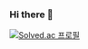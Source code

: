 ### Hi there 👋

[![Solved.ac
프로필](http://mazassumnida.wtf/api/pastel/generate_badge?boj=erik1201)](https://solved.ac/erik1201)

<!--
**DDididingding/DDididingding** is a ✨ _special_ ✨ repository because its `README.md` (this file) appears on your GitHub profile.

Here are some ideas to get you started:

- 🔭 I’m currently working on ...
- 🌱 I’m currently learning ...
- 👯 I’m looking to collaborate on ...
- 🤔 I’m looking for help with ...
- 💬 Ask me about ...
- 📫 How to reach me: ...
- 😄 Pronouns: ...
- ⚡ Fun fact: ...
-->
